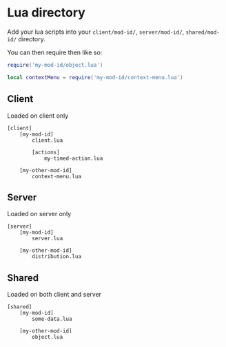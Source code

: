 # Lua directory
Add your lua scripts into your `client/mod-id/`, `server/mod-id/`, `shared/mod-id/` directory.

You can then require then like so:
```lua
require('my-mod-id/object.lua')

local contextMenu = require('my-mod-id/context-menu.lua')
```



## Client
Loaded on client only
```
[client]
    [my-mod-id]
        client.lua

        [actions]
            my-timed-action.lua

    [my-other-mod-id]
        context-menu.lua
```



## Server
Loaded on server only
```
[server]
    [my-mod-id]
        server.lua

    [my-other-mod-id]
        distribution.lua
```



## Shared
Loaded on both client and server
```
[shared]
    [my-mod-id]
        some-data.lua

    [my-other-mod-id]
        object.lua
```